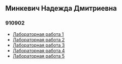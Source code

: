 ## Минкевич Надежда Дмитриевна    
### 910902    
- [Лабораторная работа 1](https://github.com/Mihopie/TOPO/blob/main/%D0%BB%D1%801.pdf)    
- [Лабораторная работа 2](https://github.com/Mihopie/TOPO/blob/main/%D0%BB%D1%802.pdf)    
- [Лабораторная работа 3](https://github.com/Mihopie/TOPO/blob/main/%D0%BB%D1%803.pdf) 
- [Лабораторная работа 4]()
- [Лабораторная работа 5]()

